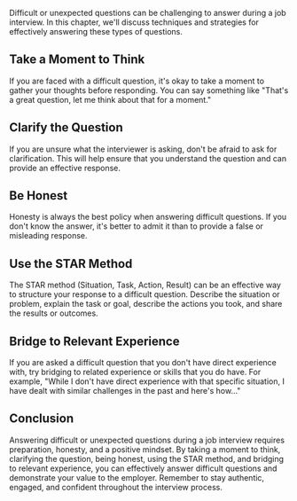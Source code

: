 
Difficult or unexpected questions can be challenging to answer during a job interview. In this chapter, we'll discuss techniques and strategies for effectively answering these types of questions.

Take a Moment to Think
----------------------

If you are faced with a difficult question, it's okay to take a moment to gather your thoughts before responding. You can say something like "That's a great question, let me think about that for a moment."

Clarify the Question
--------------------

If you are unsure what the interviewer is asking, don't be afraid to ask for clarification. This will help ensure that you understand the question and can provide an effective response.

Be Honest
---------

Honesty is always the best policy when answering difficult questions. If you don't know the answer, it's better to admit it than to provide a false or misleading response.

Use the STAR Method
-------------------

The STAR method (Situation, Task, Action, Result) can be an effective way to structure your response to a difficult question. Describe the situation or problem, explain the task or goal, describe the actions you took, and share the results or outcomes.

Bridge to Relevant Experience
-----------------------------

If you are asked a difficult question that you don't have direct experience with, try bridging to related experience or skills that you do have. For example, "While I don't have direct experience with that specific situation, I have dealt with similar challenges in the past and here's how..."

Conclusion
----------

Answering difficult or unexpected questions during a job interview requires preparation, honesty, and a positive mindset. By taking a moment to think, clarifying the question, being honest, using the STAR method, and bridging to relevant experience, you can effectively answer difficult questions and demonstrate your value to the employer. Remember to stay authentic, engaged, and confident throughout the interview process.
